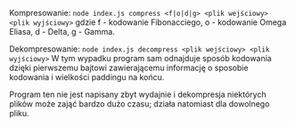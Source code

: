 Kompresowanie:
`node index.js compress <f|o|d|g> <plik wejściowy> <plik wyjściowy>`
gdzie f - kodowanie Fibonacciego, o - kodowanie Omega Eliasa, d - Delta, g - Gamma.

Dekompresowanie:
`node index.js decompress <plik wejściowy> <plik wyjściowy>`
W tym wypadku program sam odnajduje sposób kodowania dzięki pierwszemu bajtowi zawierającemu informację o sposobie kodowania i wielkości paddingu na końcu.

Program ten nie jest napisany zbyt wydajnie i dekompresja niektórych plików może zająć bardzo dużo czasu; działa natomiast dla dowolnego pliku.